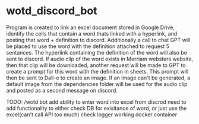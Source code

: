# wotd_discord_bot

Program is created to link an excel document stored in Google Drive, identify the cells that contain a word thats linked with a hyperlink, and posting that word + definition to discord.
Additionally a call to chat GPT will be placed to use the word with the definition attached to request 5 sentances. 
The hyperlink containing the definition of the word will also be sent to discord. 
If audio clip of the word exists in Merriam websters website, then that clip will be downloaded, another request will be made to GPT to create a prompt for this word with the definition in sheets. This prompt will then be sent to Dall-e to create an image. If an image can't be generated, a default image from the dependencies folder will be used for the audio clip and posted as a second message on discord. 

TODO:
/wotd bot add ability to enter word into excel from discrod
    need to add functionality to either check DB for exisitance of word, or just use the excel(can't call API too much)
check logger working
docker container
